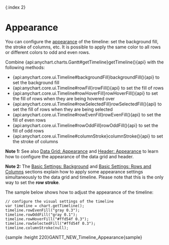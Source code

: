 {:index 2}
# Appearance

You can configure the [appearance](../../Appearance_Settings) of the timeline: set the background fill, the stroke of columns, etc. It is possible to apply the same color to all rows or different colors to odd and even rows.

Combine {api:anychart.charts.Gantt#getTimeline}getTimeline(){api} with the following methods:

* {api:anychart.core.ui.Timeline#backgroundFill}backgroundFill(){api} to set the background fill
* {api:anychart.core.ui.Timeline#rowFill}rowFill(){api} to set the fill of rows
* {api:anychart.core.ui.Timeline#rowHoverFill}rowHoverFill(){api} to set the fill of rows when they are being hovered over
* {api:anychart.core.ui.Timeline#rowSelectedFill}rowSelectedFill(){api} to set the fill of rows when they are being selected
* {api:anychart.core.ui.Timeline#rowEvenFill}rowEvenFill(){api} to set the fill of even rows
* {api:anychart.core.ui.Timeline#rowOddFill}rowOddFill(){api} to set the fill of odd rows
* {api:anychart.core.ui.Timeline#columnStroke}columnStroke(){api} to set the stroke of columns

**Note 1:** See also [Data Grid: Appearance](../Data_Grid/Appearance) and [Header: Appearance](Header#appearance) to learn how to configure the appearance of the data grid and header.

**Note 2:** The [Basic Settings: Background](../Basic_Settings#background) and [Basic Settings: Rows and Columns](../Basic_Settings#rows_and_columns) sections explain how to apply some appearance settings simultaneously to the data grid and timeline. Please note that this is the only way to set the **row stroke**.

The sample below shows how to adjust the appearance of the timeline:

```
// configure the visual settings of the timeline
var timeline = chart.getTimeline();
timeline.rowEvenFill("gray 0.3");
timeline.rowOddFill("gray 0.1");
timeline.rowHoverFill("#ffd54f 0.3");
timeline.rowSelectedFill("#ffd54f 0.3");
timeline.columnStroke(null);
```

{sample :height 220}GANTT\_NEW\_Timeline\_Appearance{sample}